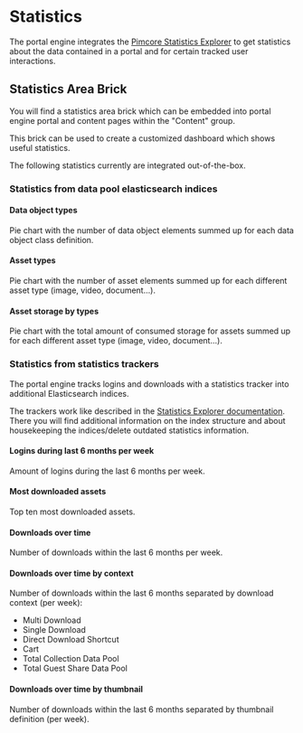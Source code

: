 # Statistics

The portal engine integrates the [Pimcore Statistics Explorer](https://pimcore.com/docs/statistics-explorer/current/) to get 
statistics about the data contained in a portal and for certain tracked user interactions.


## Statistics Area Brick

You will find a statistics area brick which can be embedded into portal engine portal and content pages within the "Content" group.

This brick can be used to create a customized dashboard which shows useful statistics.

The following statistics currently are integrated out-of-the-box.

### Statistics from data pool elasticsearch indices

#### Data object types

Pie chart with the number of data object elements summed up for each
data object class definition.

#### Asset types

Pie chart with the number of asset elements summed up for each different
asset type (image, video, document...).

#### Asset storage by types
Pie chart with the total amount of consumed storage for assets summed up
for each different asset type (image, video, document...).


### Statistics from statistics trackers

The portal engine tracks logins and downloads with a statistics tracker
into additional Elasticsearch indices. 

The trackers work like described in the
[Statistics Explorer documentation](https://pimcore.com/docs/statistics-explorer/current/Tracking_Events.html).
There you will find additional information on the index structure and
about housekeeping the indices/delete outdated statistics information.

#### Logins during last 6 months per week

Amount of logins during the last 6 months per week.

#### Most downloaded assets

Top ten most downloaded assets.

#### Downloads over time
Number of downloads within the last 6 months per week.

#### Downloads over time by context

Number of downloads within the last 6 months separated by download
context (per week):

* Multi Download
* Single Download
* Direct Download Shortcut
* Cart
* Total Collection Data Pool
* Total Guest Share Data Pool

#### Downloads over time by thumbnail

Number of downloads within the last 6 months separated by thumbnail
definition (per week).
